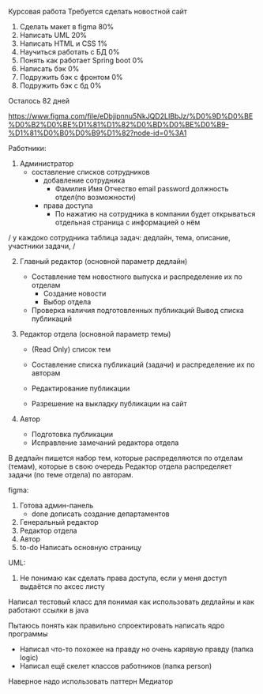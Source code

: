 Курсовая работа
Требуется сделать новостной сайт

1) Сделать макет в figma 80%
2) Написать UML 20%
3) Написать HTML и CSS 1%
4) Научиться работать с БД 0%
5) Понять как работает Spring boot 0%
6) Написать бэк 0%
7) Подружить бэк с фронтом 0%
8) Подружить бэк с бд 0%

Осталось 82	 дней	

https://www.figma.com/file/eDbjipnnu5NkJQD2LIBbJz/%D0%9D%D0%BE%D0%B2%D0%BE%D1%81%D1%82%D0%BD%D0%BE%D0%B9-%D1%81%D0%B0%D0%B9%D1%82?node-id=0%3A1


Работники:
1) Администратор
	* составление списков сотрудников
		* добавление сотрудника
			* Фамилия Имя Отчество email password должность отдел(по возможности)
		* права доступа
			* По нажатию на сотрудника в компании будет открываться отдельная страница с информацией о нём


/ у каждоко сотрудника таблица задач:
	дедлайн,
	тема,
	описание,
	участники задачи,
/ 
	
2) Главный редактор (основной параметр дедлайн)
	* Составление тем новостного выпуска и распределение их по отделам
		* Создание новости
		* Выбор отдела
	* Проверка наличия подготовленных публикаций
		Вывод списка публикаций

3) Редактор отдела (основной параметр темы)
	* (Read Only) список тем
	* Составление списка публикаций (задачи) и распределение их по авторам
		
	* Редактирование публикации

	* Разрешение на выкладку публикации на сайт

4) Автор
	* Подготовка публикации
	* Исправление замечаний редактора отдела

В дедлайн пишется набор тем, которые распределяются по отделам (темам), которые в свою очередь Редактор отдела распределяет задачи (по теме отдела) по авторам.


figma: 
1) Готова админ-панель
	* done дописать создание департаментов
2) Генеральный редактор
3) Редактор отдела
4) Автор
5) to-do Написать основную страницу

UML:
1) Не понимаю как сделать права доступа, если у меня доступ выдаётся по аксес листу



Написал тестовый класс для понимая как использовать дедлайны и как работают ссылки в java

Пытаюсь понять как правильно спроектировать написать ядро программы
* Написал что-то похожее на правду но очень карявую правду (папка logic)
* Написал ещё скелет классов работников (папка person)

Наверное надо использовать паттерн Медиатор 
